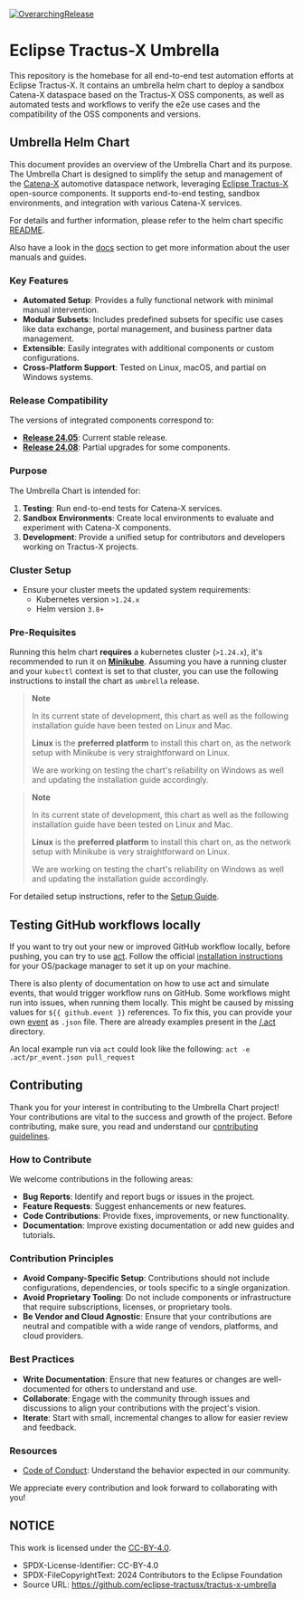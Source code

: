 [![OverarchingRelease](https://img.shields.io/badge/Release_24.05-blue)](https://github.com/eclipse-tractusx/tractus-x-release/blob/24.05/CHANGELOG.md#2405---2024-05-29)

# Eclipse Tractus-X Umbrella

This repository is the homebase for all end-to-end test automation efforts at Eclipse Tractus-X.
It contains an umbrella helm chart to deploy a sandbox Catena-X dataspace based on the Tractus-X OSS components, as well as automated tests and workflows to verify the e2e use cases and the compatibility of the OSS components and versions.

## Umbrella Helm Chart

This document provides an overview of the Umbrella Chart and its purpose. The Umbrella Chart is designed to simplify the setup and management of the [Catena-X](https://catena-x.net/en/)
automotive dataspace network, leveraging [Eclipse Tractus-X](https://projects.eclipse.org/projects/automotive.tractusx) open-source components. It supports end-to-end testing, sandbox environments, and integration with various Catena-X services.

For details and further information, please refer to the helm chart specific [README](./charts/umbrella/README.md).

Also have a look in the [docs](docs/README.md) section to get more information about the user manuals and guides.

### Key Features
- **Automated Setup**: Provides a fully functional network with minimal manual intervention.
- **Modular Subsets**: Includes predefined subsets for specific use cases like data exchange, portal management, and business partner data management.
- **Extensible**: Easily integrates with additional components or custom configurations.
- **Cross-Platform Support**: Tested on Linux, macOS, and partial on Windows systems.

### Release Compatibility
The versions of integrated components correspond to:
- **[Release 24.05](https://github.com/eclipse-tractusx/tractus-x-release/blob/24.05/CHANGELOG.md#2405---2024-05-29)**: Current stable release.
- **[Release 24.08](https://github.com/eclipse-tractusx/tractus-x-release/blob/24.08/CHANGELOG.md#2408---2024-08-05)**: Partial upgrades for some components.

### Purpose
The Umbrella Chart is intended for:
1. **Testing**: Run end-to-end tests for Catena-X services.
2. **Sandbox Environments**: Create local environments to evaluate and experiment with Catena-X components.
3. **Development**: Provide a unified setup for contributors and developers working on Tractus-X projects.

### Cluster Setup
- Ensure your cluster meets the updated system requirements:
    - Kubernetes version `>1.24.x`
    - Helm version `3.8+`

### Pre-Requisites

Running this helm chart **requires** a kubernetes cluster (`>1.24.x`), it's recommended to run it on [**Minikube**](https://minikube.sigs.k8s.io/docs/start/).
Assuming you have a running cluster and your `kubectl` context is set to that cluster, you can use the following instructions to install the chart as `umbrella` release.

> **Note**
>
> In its current state of development, this chart as well as the following installation guide have been tested on Linux and Mac.
>
> **Linux** is the **preferred platform** to install this chart on, as the network setup with Minikube is very straightforward on Linux.
>
> We are working on testing the chart's reliability on Windows as well and updating the installation guide accordingly.

> **Note**
>
> In its current state of development, this chart as well as the following installation guide have been tested on Linux and Mac.
>
> **Linux** is the **preferred platform** to install this chart on, as the network setup with Minikube is very straightforward on Linux.
>
> We are working on testing the chart's reliability on Windows as well and updating the installation guide accordingly.

For detailed setup instructions, refer to the [Setup Guide](setup/cluster-setup.md).

## Testing GitHub workflows locally

If you want to try out your new or improved GitHub workflow locally, before pushing, you can try to use
[act](https://github.com/nektos/act). Follow the official [installation instructions](https://github.com/nektos/act#installation)
for your OS/package manager to set it up on your machine.

There is also plenty of documentation on how to use act and simulate events, that would trigger workflow runs on GitHub.
Some workflows might run into issues, when running them locally. This might be caused by missing values for
`${{ github.event }}` references. To fix this, you can provide your own [event](https://github.com/nektos/act#installation)
as `.json` file. There are already examples present in the [/.act](.act) directory.

An local example run via `act` could look like the following: `act -e .act/pr_event.json pull_request`

## Contributing

Thank you for your interest in contributing to the Umbrella Chart project! Your contributions are vital to the success and growth of the project.
Before contributing, make sure, you read and understand our [contributing guidelines](CONTRIBUTING.md).

### How to Contribute

We welcome contributions in the following areas:

- **Bug Reports**: Identify and report bugs or issues in the project.
- **Feature Requests**: Suggest enhancements or new features.
- **Code Contributions**: Provide fixes, improvements, or new functionality.
- **Documentation**: Improve existing documentation or add new guides and tutorials.

### Contribution Principles

- **Avoid Company-Specific Setup**: Contributions should not include configurations, dependencies, or tools specific to a single organization.
- **Avoid Proprietary Tooling**: Do not include components or infrastructure that require subscriptions, licenses, or proprietary tools.
- **Be Vendor and Cloud Agnostic**: Ensure that your contributions are neutral and compatible with a wide range of vendors, platforms, and cloud providers.

### Best Practices

- **Write Documentation**: Ensure that new features or changes are well-documented for others to understand and use.
- **Collaborate**: Engage with the community through issues and discussions to align your contributions with the project's vision.
- **Iterate**: Start with small, incremental changes to allow for easier review and feedback.

### Resources

- [Code of Conduct](CODE_OF_CONDUCT.md): Understand the behavior expected in our community.

We appreciate every contribution and look forward to collaborating with you!

## NOTICE

This work is licensed under the [CC-BY-4.0](https://creativecommons.org/licenses/by/4.0/legalcode).

* SPDX-License-Identifier: CC-BY-4.0
* SPDX-FileCopyrightText: 2024 Contributors to the Eclipse Foundation
* Source URL: <https://github.com/eclipse-tractusx/tractus-x-umbrella>
